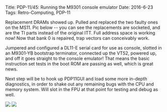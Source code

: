 Title: PDP-11/45: Running the M9301 console emulator
Date: 2016-6-23
Tags: Retro-Computing, PDP-11

Replacement DRAMs showed up.  Pulled and replaced the two faulty ones on the MS11.  Pic below -- you can see the
replacements are socketed, and are the TI parts instead of the original ITT.  Full address space is working now!  Now
that bank 0 is repaired, trap vectors can conceivably work.

Jumpered and configured a DL11-E serial card for use as console, slotted in an M9301-YB bootstrap terminator, connected
up the VT52, powered up, and off it goes straight to the console emulator!  That means the basic instruction set tests
in the boot ROM are passing as well, which is great news.

Next step will be to hook up PDP11GUI and load some more in-depth diagnostics, in order to shake out any
remaining bugs with the CPU and memory system.  Will slot in the FPU at that point for testing and debug as well.

[<img class='image-process-thumb' src='/images/pdp11/ms11-repaired.jpg'/>]({filename}/images/pdp11/ms11-repaired.jpg)
[<img class='image-process-thumb' src='/images/pdp11/m9301-running.jpg'/>]({filename}/images/pdp11/m9301-running.jpg)
